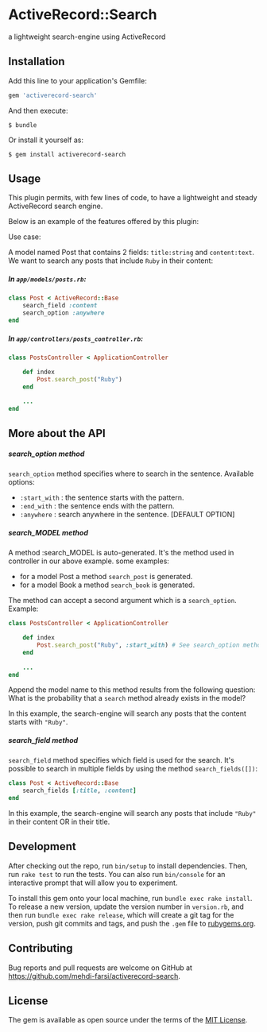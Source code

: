 # ActiveRecord::Search

a lightweight search-engine using ActiveRecord

## Installation

Add this line to your application's Gemfile:

```ruby
gem 'activerecord-search'
```

And then execute:

    $ bundle

Or install it yourself as:

    $ gem install activerecord-search

## Usage

This plugin permits, with few lines of code, to have a lightweight and steady ActiveRecord search engine.

Below is an example of the features offered by this plugin:

Use case:

A model named Post that contains 2 fields: `title:string` and `content:text`.
We want to search any posts that include `Ruby` in their content:

##### In `app/models/posts.rb`:

```ruby
class Post < ActiveRecord::Base
    search_field :content
    search_option :anywhere
end
```
##### In `app/controllers/posts_controller.rb`:

```ruby
class PostsController < ApplicationController

    def index
        Post.search_post("Ruby")
    end
    
    ...
end
```

## More about the API

##### search_option method

`search_option` method specifies where to search in the sentence. Available options:

- `:start_with` : the sentence starts with the pattern.
- `:end_with`   : the sentence ends with the pattern.
- `:anywhere`   : search anywhere in the sentence. [DEFAULT OPTION]

##### search_MODEL method

A method :search_MODEL is auto-generated. It's the method used in controller in our above example. some examples:
 
- for a model Post a method `search_post` is generated.
- for a model Book a method `search_book` is generated.

The method can accept a second argument which is a `search_option`. Example:

```ruby
class PostsController < ApplicationController

    def index
        Post.search_post("Ruby", :start_with) # See search_option method section for more information
    end
    
    ...
end
```

Append the model name to this method results from the following question: What is the probability that a `search` method already exists in the model?

In this example, the search-engine will search any posts that the content starts with `"Ruby"`.

##### search_field method

`search_field` method specifies which field is used for the search. It's possible to search in multiple fields by using the method `search_fields([])`: 

```ruby
class Post < ActiveRecord::Base
    search_fields [:title, :content]
end
```

In this example, the search-engine will search any posts that include `"Ruby"` in their content OR in their title.

## Development

After checking out the repo, run `bin/setup` to install dependencies. Then, run `rake test` to run the tests. You can also run `bin/console` for an interactive prompt that will allow you to experiment.

To install this gem onto your local machine, run `bundle exec rake install`. To release a new version, update the version number in `version.rb`, and then run `bundle exec rake release`, which will create a git tag for the version, push git commits and tags, and push the `.gem` file to [rubygems.org](https://rubygems.org).

## Contributing

Bug reports and pull requests are welcome on GitHub at https://github.com/mehdi-farsi/activerecord-search.


## License

The gem is available as open source under the terms of the [MIT License](http://opensource.org/licenses/MIT).

